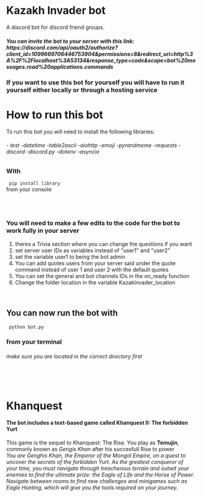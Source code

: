 # Kazakh Invader bot
 A discord bot for discord friend groups.

<h5> You can invite the bot to your server with this link: https://discord.com/api/oauth2/authorize?client_id=1099669706446753904&permissions=8&redirect_uri=http%3A%2F%2Flocalhost%3A53134&response_type=code&scope=bot%20messages.read%20applications.commands </h5>

<h3>If you want to use this bot for yourself you will have to run it yourself either locally or through a hosting service</h3>

<h1> How to run this bot </h1>

To run this bot you will need to install the following libraries: 
<h6>  - test  -datetime  -table2ascii  -aiohttp  -emoji  -pyrandmeme  -requests  -discord  -discord.py  -dotenv  -asyncio  </h6>

<h3> With </h3> <code class = "language-html"> pip install library</code> <br>
from your console

<br><br>
<h3> You will need to make a few edits to the code for the bot to work fully in your server</h6>

<ol>
<li>theres a Trivia section where you can change the questions if you want</li>
<li>set server user IDs as variables instead of "user1" and "user2"</li>
<li>set the variable user1 to being the bot admin</li>
<li>You can add quotes users from your server said under the quote command instead of user 1 and user 2 with the default quotes</li>
<li>You can set the general and bot channels IDs in the on_ready function</li>
<li>Change the folder location in the variable KazakInvader_location</li>
</ol>

<br>
<h2> You can now run the bot with</h2>
<code class = "language-html"> python bot.py</code>
<h3>from your terminal</h3>
<h6>make sure you are located in the correct directory first</h6>


<br><br>
<h1>Khanquest</h1>
<h4>The bot includes a text-based game called Khanquest II: The forbidden Yurt</h4>
This game is the sequel to Khanquest: The Rise. You play as <b>Temujin</b>, commonly known as <em>Gengis Khan</em> after his succesfull Rise to power
<br>
<em>You are Genghis Khan, the Emperor of the Mongol Empire, on a quest to uncover the secrets of the forbidden Yurt. As the greatest conqueror of your time, you must navigate through treacherous terrain and outwit your enemies to find the ultimate prize: the Eagle of Life and the Horse of Power. Navigate between rooms to find new challenges and minigames such as Eagle Hunting, which will give you the tools required on your journey.<em>
